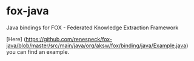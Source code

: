 fox-java
========

Java bindings for FOX - Federated Knowledge Extraction Framework


[Here] (https://github.com/renespeck/fox-java/blob/master/src/main/java/org/aksw/fox/binding/java/Example.java) you can find an example.
